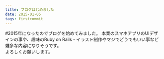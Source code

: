 ```yaml
---
title: ブログはじめました
date: 2015-01-05
tags: firstcommit
---
```


#2015年になったのでブログを始めてみました。
本業のスマホアプリのUIデザインの事や、趣味のRuby on Rails・イラスト制作やマジでどうでもいい事など雑多な内容になりそうです。  
よろしくお願いします。
